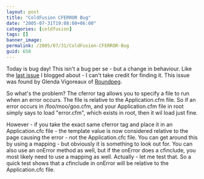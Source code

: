 ```yaml
---
layout: post
title: "ColdFusion CFERROR Bug"
date: "2005-07-31T19:08:00+06:00"
categories: [coldfusion]
tags: []
banner_image: 
permalink: /2005/07/31/ColdFusion-CFERROR-Bug
guid: 658
---
```


Today is bug day! This isn't a bug per se - but a change in behaviour. Like the <a href="http://ray.camdenfamily.com/index.cfm/2005/7/31/ColdFusion-Function-IsValid-Bug">last issue</a> I blogged about - I can't take credit for finding it. This issue was found by Glenda Vigoreaux of <a href="http://www.roundpeg.com">Roundpeg</a>.

So what's the problem? The cferror tag allows you to specify a file to run when an error occurs. The file is relative to the Application.cfm file. So if an error occurs in /foo/moo/goo.cfm, and your Application.cfm file in root simply says to load "error.cfm", which exists in root, then it wil load just fine.

However - if you take the exact same cferror tag and place it in an Application.cfc file - the template value is now considered relative to the page causing the error - not the Application.cfc file. You can get around this by using a mapping - but obviously it is something to look out for. You can also use an onError method as well, but if the onError does a cfinclude, you most likely need to use a mapping as well. Actually - let me test that. So a quick test shows that a cfinclude in onError will be relative to the Application.cfc file.